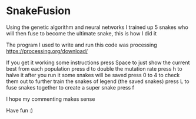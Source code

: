 # SnakeFusion
Using the genetic algorithm and neural networks I trained up 5 snakes who will then fuse to become the ultimate snake, this is how I did it

The program I used to write and run this code was processing https://processing.org/download/

If you get it working some instructions
press Space to just show the current best from  each population
press d to double the mutation rate
press h to halve it
after you run it some snakes will be saved press 0 to 4 to check them out
to further train the snakes of legend (the saved snakes) press L
to fuse snakes together to create a super snake press f


I hope my commenting makes sense

Have fun :)